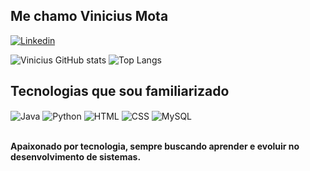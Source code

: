 ## **Me chamo Vinicius Mota**

[![Linkedin](https://img.shields.io/badge/linkedin-%230077B5.svg?style=for-the-badge&logo=linkedin&logoColor=white)](https://www.linkedin.com/in/viniciussssmota/)


![Vinicius GitHub stats](https://github-readme-stats.vercel.app/api?username=VinniMotta&show_icons=true&theme=tokyonight)
![Top Langs](https://github-readme-stats.vercel.app/api/top-langs/?username=VinniMotta&layout=compact)

## **Tecnologias que sou familiarizado** 
<div style="display: inline_block"> 
<img align="center" alt="Java" src="https://img.shields.io/badge/java-%23ED8B00.svg?style=for-the-badge&logo=openjdk&logoColor=white">
<img align="center" alt="Python" src="https://img.shields.io/badge/python-3670A0?style=for-the-badge&logo=python&logoColor=ffdd54">
<img align="center" alt="HTML" src="https://img.shields.io/badge/html5-%23E34F26.svg?style=for-the-badge&logo=html5&logoColor=white">
<img align="center" alt="CSS" src="https://img.shields.io/badge/css3-%231572B6.svg?style=for-the-badge&logo=css3&logoColor=white">
<img align="center" alt="MySQL" src="https://img.shields.io/badge/mysql-4479A1.svg?style=for-the-badge&logo=mysql&logoColor=white">
</div></br>


**Apaixonado por tecnologia, sempre buscando aprender e evoluir no desenvolvimento de sistemas.**

